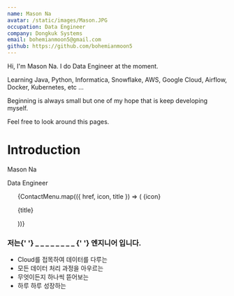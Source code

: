 ```yaml
---
name: Mason Na
avatar: /static/images/Mason.JPG
occupation: Data Engineer
company: Dongkuk Systems
email: bohemianmoon5@gmail.com
github: https://github.com/bohemianmoon5
---
```


Hi, I'm Mason Na. I do Data Engineer at the moment.

Learning Java, Python, Informatica, Snowflake, AWS, Google Cloud, Airflow, Docker, Kubernetes, etc ...

Beginning is always small but one of my hope that is keep developing myself.

Feel free to look around this pages.

# Introduction

<section className='mb-10'>
  <div className='flex flex-col gap-2 font-extrabold mb-8'>
    <p className='text-5xl'>Mason Na</p>
    <p className='text-4xl'>Data Engineer</p>
  </div>

  <div className='flex flex-col sm:flex-row items-center gap-8 mb-8'>
    <div className='flex flex-col gap-4'>
      <ul className='flex flex-wrap gap-4'>
        {ContactMenu.map(({ href, icon, title }) => (
          <Link
            className='flex items-center gap-2 font-medium hover:text-point'
            href={href}
            key={href}
            target='_blank'
            rel='noopener noreferrer'
            aria-label={title}
          >
            {icon}
            <p className='text-base'>{title}</p>
          </Link>
        ))}
      </ul>
    </div>
  </div>

  <h3 className='flex items-center gap-1 text-2xl font-bold mb-2'>
    저는{' '}
    <span className='h-7 inline-flex items-center rounded-md bg-blue-50 dark:bg-yellow-50 px-2 py-1 text-xs font-medium text-point dark:text-darkPoint ring-1 ring-inset ring-blue-700/10 dark:ring-yellow-700/10'>
      _ _ _ _ _ _ _ _
    </span>{' '}
    엔지니어 입니다.
  </h3>

  <ul>
    <li className='flex items-center gap-2 mb-2 font-medium'>
      <div className='w-1 h-1 bg-point dark:bg-darkPoint rounded-full' />
      Cloud를 접목하여 데이터를 다루는
    </li>
    <li className='flex items-center gap-2 mb-2 font-medium'>
      <div className='w-1 h-1 bg-point dark:bg-darkPoint rounded-full' />
      모든 데이터 처리 과정을 아우르는
    </li>
    <li className='flex items-center gap-2 mb-2 font-medium'>
      <div className='w-1 h-1 bg-point dark:bg-darkPoint rounded-full' />
      무엇이든지 하나씩 뜯어보는
    </li>
    <li className='flex items-center gap-2 mb-2 font-medium'>
      <div className='w-1 h-1 bg-point dark:bg-darkPoint rounded-full' />
      하루 하루 성장하는
    </li>
  </ul>
</section>

